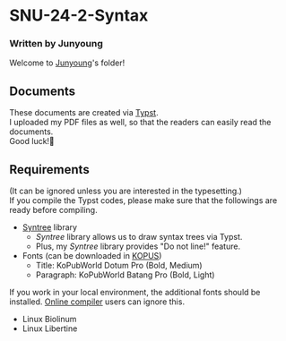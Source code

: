 # SNU-24-2-Syntax
### Written by Junyoung

Welcome to [Junyoung](https://github.com/bloomwayz)'s folder!

## Documents
These documents are created via [Typst](https://github.com/typst/typst). \
I uploaded my PDF files as well, so that the readers can easily read the documents. \
Good luck!🤞

## Requirements
(It can be ignored unless you are interested in the typesetting.) \
If you compile the Typst codes, please make sure that the followings are ready before compiling.
- [Syntree](https://github.com/bloomwayz/typst-syntree) library
  - _Syntree_ library allows us to draw syntax trees via Typst.
  - Plus, my _Syntree_ library provides "Do not line!" feature.
- Fonts (can be downloaded in [KOPUS](https://www.kopus.org/biz-electronic-font2/))
  - Title: KoPubWorld Dotum Pro (Bold, Medium)
  - Paragraph: KoPubWorld Batang Pro (Bold, Light)

If you work in your local environment, the additional fonts should be installed. [Online compiler](https://typst.app) users can ignore this.
- Linux Biolinum
- Linux Libertine

